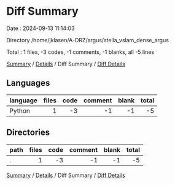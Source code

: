 # Diff Summary

Date : 2024-09-13 11:14:03

Directory /home/jklasen/A-DRZ/argus/stella_vslam_dense_argus

Total : 1 files,  -3 codes, -1 comments, -1 blanks, all -5 lines

[Summary](results.md) / [Details](details.md) / Diff Summary / [Diff Details](diff-details.md)

## Languages
| language | files | code | comment | blank | total |
| :--- | ---: | ---: | ---: | ---: | ---: |
| Python | 1 | -3 | -1 | -1 | -5 |

## Directories
| path | files | code | comment | blank | total |
| :--- | ---: | ---: | ---: | ---: | ---: |
| . | 1 | -3 | -1 | -1 | -5 |

[Summary](results.md) / [Details](details.md) / Diff Summary / [Diff Details](diff-details.md)